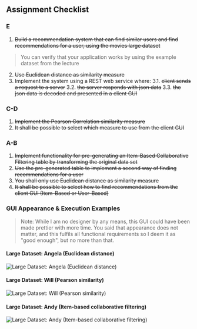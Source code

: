 ## Assignment Checklist
### E
1. ~~Build a recommendation system that can find similar users and find recommendations for a user, using the movies large dataset~~
> You can verify that your application works by using the example dataset from the lecture
2. ~~Use Euclidean distance as similarity measure~~
3. Implement the system using a REST web service where:
  3.1. ~~client sends a request to a server~~
  3.2. ~~the server responds with json data~~
  3.3. ~~the json data is decoded and presented in a client GUI~~
### C-D
1. ~~Implement the Pearson Correlation similarity measure~~
2. ~~It shall be possible to select which measure to use from the client GUI~~
### A-B
1. ~~Implement functionality for pre-generating an Item-Based Collaborative Filtering table by transforming the original data set~~
2. ~~Use the pre-generated table to implement a second way of finding recommendations for a user~~
3. ~~You shall only use Euclidean distance as similarity measure~~
4. ~~It shall be possible to select how to find recommendations from the client GUI (Item-Based or User-Based)~~
### GUI Appearance & Execution Examples
> Note: While I am no designer by any means, this GUI could have been made prettier with more time. You said that appearance does not matter, and this fulfils all functional requirements so I deem it as "good enough", but no more than that.
#### Large Dataset: Angela (Euclidean distance)
![Large Dataset: Angela (Euclidean distance)](https://i.gyazo.com/762f6e87fccd386472b4d3fe7999606a.png)
#### Large Dataset: Will (Pearson similarity)
![Large Dataset: Will (Pearson similarity)](https://i.gyazo.com/999e9e33c826ce772159008fb07cf5aa.png)
#### Large Dataset: Andy (Item-based collaborative filtering)
![Large Dataset: Andy (Item-based collaborative filtering)](https://i.gyazo.com/b15cd98a209c6cea7d5df760b8bad454.png)